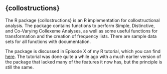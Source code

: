 ## {collostructions}

The R package {collostructions} is an R implementation for collostructional analysis. The package contains functions to perform Simple, Distinctive, and Co-Varying Collexeme Analyses, as well as some useful functions for transformation and the creation of frequency lists. There are sample data sets for all functions with documentation.

The package is discussed in Episode X of my R tutorial, which you can find [here](https://www.youtube.com/playlist?list=PLIZN-827NSIONkLPWpjaFr0mlKacSLTRy). The tutorial was done quite a while ago with a much earlier version of the package that lacked many of the features it now has, but the principle is still the same.
